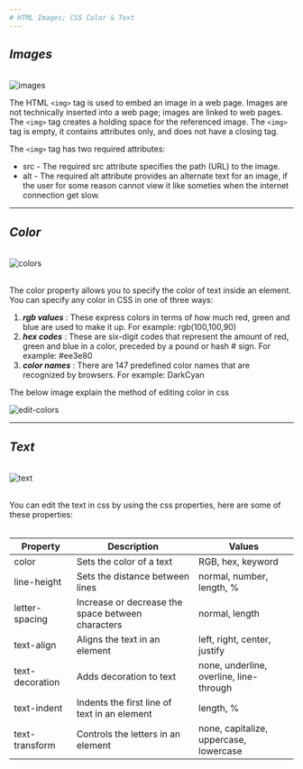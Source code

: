 ```yaml
---
# HTML Images; CSS Color & Text
---
```


## ***Images***

<br>![images](http://softlect.in/wp-content/uploads/HTML/HTML-Image-Tags.png)

The HTML `<img>` tag is used to embed an image in a web page.
Images are not technically inserted into a web page; images are linked to web pages. The `<img>` tag creates a holding space for the referenced image.
The `<img>` tag is empty, it contains attributes only, and does not have a closing tag.

The `<img>` tag has two required attributes:

+ src - The required src attribute specifies the path (URL) to the image.
+ alt - The required alt attribute provides an alternate text for an image, if the user for some reason cannot view it like someties when the internet connection get slow.

---

## ***Color***

<br>![colors](https://www.dimins.com/online-help/prodiver_help/Content/Resources/Images/RGB-color.png)

<br>The color property allows you
to specify the color of text inside
an element. You can specify any
color in CSS in one of three ways:
1. ***rgb values*** : These express colors in terms
of how much red, green and
blue are used to make it up. For
example: rgb(100,100,90)
2. ***hex codes*** : These are six-digit codes that
represent the amount of red,
green and blue in a color,
preceded by a pound or hash #
sign. For example: #ee3e80
3. ***color names*** : There are 147 predefined color
names that are recognized
by browsers. For example:
DarkCyan

The below image explain the method of editing color in css 

![edit-colors](img/colors.png)

---

## ***Text***
<br>![text](https://redstapler.co/wp-content/uploads/2018/04/css-text-effect-feature-800x500.png)

<br>You can edit the text in css by using the css properties, here are some of these properties:  
<br>

Property | Description | Values
-------- | ----------- | ------
color |Sets the color of a text	|RGB, hex, keyword
line-height	|Sets the distance between lines	|normal, number, length, %
letter-spacing	|Increase or decrease the space between characters	|normal, length
text-align	|Aligns the text in an element	|left, right, center, justify
text-decoration	|Adds decoration to text	|none, underline, overline, line-through
text-indent	|Indents the first line of text in an element	|length, %
text-transform	|Controls the letters in an element	|none, capitalize, uppercase, lowercase